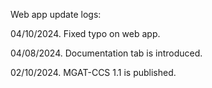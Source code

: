 Web app update logs:

04/10/2024. Fixed typo on web app. 

04/08/2024. Documentation tab is introduced.

02/10/2024. MGAT-CCS 1.1 is published.